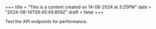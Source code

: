 +++
title = "This is a content created on 14-08-2024 at 3:25PM"
date = "2024-08-14T09:45:49.806Z"
draft = false
+++

  Test the API endpoints for performance.
        